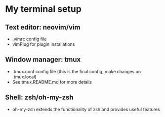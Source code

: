 # My terminal setup

## Text editor: neovim/vim
- .vimrc config file
- vimPlug for plugin installations

## Window manager: tmux
- .tmux.conf config file (this is the final config, make changes on .tmux.local)
- See tmux.README.md for more details

## Shell: zsh/oh-my-zsh
- oh-my-zsh extends the functionality of zsh and provides useful features

